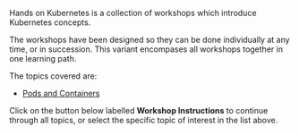 Hands on Kubernetes is a collection of workshops which introduce Kubernetes concepts.

The workshops have been designed so they can be done individually at any time, or in succession. This variant encompases all workshops together in one learning path.

The topics covered are:

* [Pods and Containers](pods-and-containers/01-pods-vs-containers)

Click on the button below labelled **Workshop Instructions** to continue through all topics, or select the specific topic of interest in the list above.
